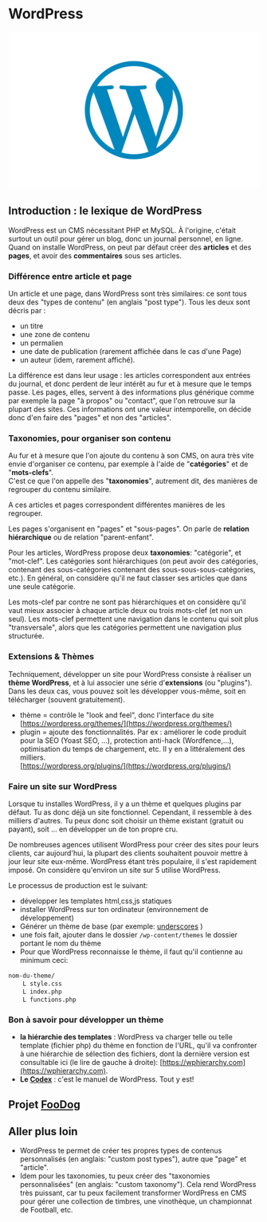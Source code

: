# WordPress
![WordPress Logo](./WordPress-Logo.png)

## Introduction : le lexique de WordPress

WordPress est un CMS nécessitant PHP et MySQL. À l'origine, c'était surtout un outil pour gérer un blog, donc un journal personnel, en ligne. Quand on installe WordPress, on peut par défaut créer des **articles** et des **pages**, et avoir des **commentaires** sous ses articles.

### Différence entre article et page

Un article et une page, dans WordPress sont très similaires: ce sont tous deux des "types de contenu" (en anglais "post type"). Tous les deux sont décris par :

- un titre
- une zone de contenu
- un permalien
- une date de publication (rarement affichée dans le cas d'une Page)
- un auteur (idem, rarement affiché).

La différence est dans leur usage : les articles correspondent aux entrées du journal, et donc perdent de leur intérêt au fur et à mesure que le temps passe. Les pages, elles, servent à des informations plus générique comme par exemple la page "à propos" ou "contact", que l'on retrouve sur la plupart des sites. Ces informations ont une valeur intemporelle, on décide donc d'en faire des "pages" et non des "articles".


### Taxonomies, pour organiser son contenu

Au fur et à mesure que l'on ajoute du contenu à son CMS, on aura très vite envie d'organiser ce contenu, par exemple à l'aide de "**catégories**" et de "**mots-clefs**".  
C'est ce que l'on appelle des "**taxonomies**", autrement dit, des manières de regrouper du contenu similaire.

A ces articles et pages correspondent différentes manières de les regrouper. 

Les pages s'organisent en "pages" et "sous-pages". On parle de **relation hiérarchique** ou de relation "parent-enfant".

Pour les articles, WordPress propose deux **taxonomies**: "catégorie", et "mot-clef". Les catégories sont hiérarchiques (on peut avoir des catégories, contenant des sous-catégories contenant des sous-sous-sous-catégories, etc.). En général, on considère qu'il ne faut classer ses articles que dans une seule catégorie.

Les mots-clef par contre ne sont pas hiérarchiques et on considère qu'il vaut mieux associer à chaque article deux ou trois mots-clef (et non un seul). 
Les mots-clef permettent une navigation dans le contenu qui soit plus "transversale", alors que les catégories permettent une navigation plus structurée.

### Extensions & Thèmes
Techniquement, développer un site pour WordPress consiste à réaliser un **thème WordPress**, et à lui associer une série d'**extensions** (ou "plugins").  
Dans les deux cas, vous pouvez soit les développer vous-même, soit en télécharger (souvent gratuitement).

- thème  = contrôle le "look and feel", donc l'interface du site [https://wordpress.org/themes/](https://wordpress.org/themes/)
- plugin = ajoute des fonctionnalités. Par ex : améliorer le code produit pour la SEO (Yoast SEO, ...), protection anti-hack (Wordfence,...), optimisation du temps de chargement, etc. Il y en a littéralement des milliers.  
[https://wordpress.org/plugins/](https://wordpress.org/plugins/)

### Faire un site sur WordPress
Lorsque tu installes WordPress, il y a un thème et quelques plugins par défaut. Tu as donc déjà un site fonctionnel. Cependant, il ressemble à des milliers d'autres. Tu peux donc soit choisir un thème existant (gratuit ou payant), soit ... en développer un de ton propre cru.

De nombreuses agences utilisent WordPress pour créer des sites pour leurs clients, car aujourd'hui, la plupart des clients souhaitent pouvoir mettre à jour leur site eux-même. WordPress étant très populaire, il s'est rapidement imposé. On considère qu'environ un site sur 5 utilise WordPress.

Le processus de production est le suivant:

- développer les templates html,css,js statiques
- installer WordPress sur ton ordinateur (environnement de développement)
- Générer un thème de base (par exemple: [underscores](http://underscores.me/) )
- une fois fait, ajouter dans le dossier `/wp-content/themes` le dossier portant le nom du thème
- Pour que WordPress reconnaisse le thème, il faut qu'il contienne au minimum ceci:

```
nom-du-theme/
	L style.css
	L index.php
	L functions.php	
```

### Bon à savoir pour développer un thème

- **la hiérarchie des templates** : WordPress va charger telle ou telle template (fichier php) du thème en fonction de l'URL, qu'il va confronter à une hiérarchie de sélection des fichiers, dont la dernière version est consultable ici (le lire de gauche à droite): [https://wphierarchy.com](https://wphierarchy.com).
- **Le [Codex](https://developer.wordpress.org )** : c'est le manuel de WordPress. Tout y est! 

## Projet [FooDog](https://github.com/becodeorg/Turing-promo-4/tree/master/projects/4-foodog)

## Aller plus loin

- WordPress te permet de créer tes propres types de contenus personnalisés (en anglais: "custom post types"), autre que "page" et "article".
- Idem pour les taxonomies, tu peux créer des "taxonomies personnalisées" (en anglais: "custom taxonomy"). Cela rend WordPress très puissant, car tu peux facilement transformer WordPress en CMS pour gérer une collection de timbres, une vinothèque, un championnat de Football, etc.


